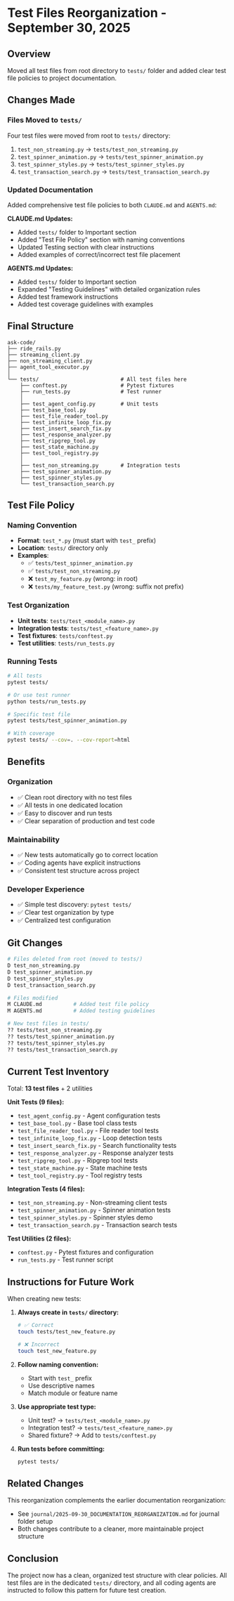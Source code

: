 # Test Files Reorganization - September 30, 2025

## Overview

Moved all test files from root directory to `tests/` folder and added clear test file policies to project documentation.

## Changes Made

### Files Moved to `tests/`

Four test files were moved from root to `tests/` directory:

1. `test_non_streaming.py` → `tests/test_non_streaming.py`
2. `test_spinner_animation.py` → `tests/test_spinner_animation.py`
3. `test_spinner_styles.py` → `tests/test_spinner_styles.py`
4. `test_transaction_search.py` → `tests/test_transaction_search.py`

### Updated Documentation

Added comprehensive test file policies to both `CLAUDE.md` and `AGENTS.md`:

**CLAUDE.md Updates:**
- Added `tests/` folder to Important section
- Added "Test File Policy" section with naming conventions
- Updated Testing section with clear instructions
- Added examples of correct/incorrect test file placement

**AGENTS.md Updates:**
- Added `tests/` folder to Important section
- Expanded "Testing Guidelines" with detailed organization rules
- Added test framework instructions
- Added test coverage guidelines with examples

## Final Structure

```
ask-code/
├── ride_rails.py
├── streaming_client.py
├── non_streaming_client.py
├── agent_tool_executor.py
│
└── tests/                          # All test files here
    ├── conftest.py                 # Pytest fixtures
    ├── run_tests.py                # Test runner
    │
    ├── test_agent_config.py        # Unit tests
    ├── test_base_tool.py
    ├── test_file_reader_tool.py
    ├── test_infinite_loop_fix.py
    ├── test_insert_search_fix.py
    ├── test_response_analyzer.py
    ├── test_ripgrep_tool.py
    ├── test_state_machine.py
    ├── test_tool_registry.py
    │
    ├── test_non_streaming.py       # Integration tests
    ├── test_spinner_animation.py
    ├── test_spinner_styles.py
    └── test_transaction_search.py
```

## Test File Policy

### Naming Convention
- **Format**: `test_*.py` (must start with `test_` prefix)
- **Location**: `tests/` directory only
- **Examples**:
  - ✅ `tests/test_spinner_animation.py`
  - ✅ `tests/test_non_streaming.py`
  - ❌ `test_my_feature.py` (wrong: in root)
  - ❌ `tests/my_feature_test.py` (wrong: suffix not prefix)

### Test Organization
- **Unit tests**: `tests/test_<module_name>.py`
- **Integration tests**: `tests/test_<feature_name>.py`
- **Test fixtures**: `tests/conftest.py`
- **Test utilities**: `tests/run_tests.py`

### Running Tests
```bash
# All tests
pytest tests/

# Or use test runner
python tests/run_tests.py

# Specific test file
pytest tests/test_spinner_animation.py

# With coverage
pytest tests/ --cov=. --cov-report=html
```

## Benefits

### Organization
- ✅ Clean root directory with no test files
- ✅ All tests in one dedicated location
- ✅ Easy to discover and run tests
- ✅ Clear separation of production and test code

### Maintainability
- ✅ New tests automatically go to correct location
- ✅ Coding agents have explicit instructions
- ✅ Consistent test structure across project

### Developer Experience
- ✅ Simple test discovery: `pytest tests/`
- ✅ Clear test organization by type
- ✅ Centralized test configuration

## Git Changes

```bash
# Files deleted from root (moved to tests/)
D test_non_streaming.py
D test_spinner_animation.py
D test_spinner_styles.py
D test_transaction_search.py

# Files modified
M CLAUDE.md          # Added test file policy
M AGENTS.md          # Added testing guidelines

# New test files in tests/
?? tests/test_non_streaming.py
?? tests/test_spinner_animation.py
?? tests/test_spinner_styles.py
?? tests/test_transaction_search.py
```

## Current Test Inventory

Total: **13 test files** + 2 utilities

**Unit Tests (9 files):**
- `test_agent_config.py` - Agent configuration tests
- `test_base_tool.py` - Base tool class tests
- `test_file_reader_tool.py` - File reader tool tests
- `test_infinite_loop_fix.py` - Loop detection tests
- `test_insert_search_fix.py` - Search functionality tests
- `test_response_analyzer.py` - Response analyzer tests
- `test_ripgrep_tool.py` - Ripgrep tool tests
- `test_state_machine.py` - State machine tests
- `test_tool_registry.py` - Tool registry tests

**Integration Tests (4 files):**
- `test_non_streaming.py` - Non-streaming client tests
- `test_spinner_animation.py` - Spinner animation tests
- `test_spinner_styles.py` - Spinner styles demo
- `test_transaction_search.py` - Transaction search tests

**Test Utilities (2 files):**
- `conftest.py` - Pytest fixtures and configuration
- `run_tests.py` - Test runner script

## Instructions for Future Work

When creating new tests:

1. **Always create in `tests/` directory:**
   ```bash
   # ✅ Correct
   touch tests/test_new_feature.py

   # ❌ Incorrect
   touch test_new_feature.py
   ```

2. **Follow naming convention:**
   - Start with `test_` prefix
   - Use descriptive names
   - Match module or feature name

3. **Use appropriate test type:**
   - Unit test? → `tests/test_<module_name>.py`
   - Integration test? → `tests/test_<feature_name>.py`
   - Shared fixture? → Add to `tests/conftest.py`

4. **Run tests before committing:**
   ```bash
   pytest tests/
   ```

## Related Changes

This reorganization complements the earlier documentation reorganization:
- See `journal/2025-09-30_DOCUMENTATION_REORGANIZATION.md` for journal folder setup
- Both changes contribute to a cleaner, more maintainable project structure

## Conclusion

The project now has a clean, organized test structure with clear policies. All test files are in the dedicated `tests/` directory, and all coding agents are instructed to follow this pattern for future test creation.